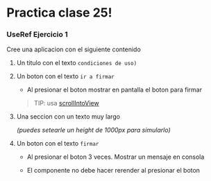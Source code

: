 # Practica clase 25!

### UseRef Ejercicio 1

Cree una aplicacion con el siguiente contenido

1. Un titulo con el texto `condiciones de uso)`

2. Un boton con el texto `ir a firmar`

    - Al presionar el boton mostrar en pantalla el boton para firmar
    
    > TIP: usa [scrollIntoView](https://developer.mozilla.org/es/docs/Web/API/Element/scrollIntoView)

3. Una seccion con un texto muy largo 

    *(puedes setearle un height de 1000px para simularlo)*

4. Un boton con el texto `firmar`
  
    - Al presionar el boton 3 veces. Mostrar un mensaje en consola

    - El componente no debe hacer rerender al presionar el boton

